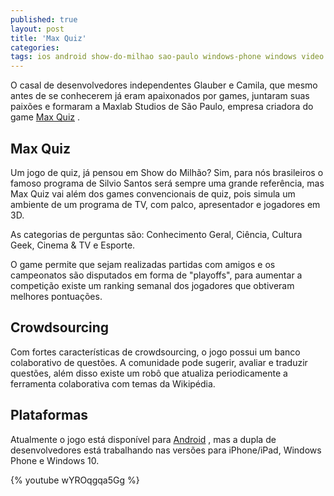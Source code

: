 ```yaml
---
published: true
layout: post
title: 'Max Quiz'
categories: 
tags: ios android show-do-milhao sao-paulo windows-phone windows video
---
```

O casal de desenvolvedores independentes Glauber e Camila, que mesmo antes de se conhecerem já eram apaixonados por games, juntaram suas paixões e formaram a Maxlab Studios de São Paulo, empresa criadora do game <a href="http://www.maxquiz.com/" target="_blank">Max Quiz</a>
.

## Max Quiz
Um jogo de quiz, já pensou em Show do Milhão? Sim, para nós brasileiros o famoso programa de Silvio Santos será sempre uma grande referência, mas Max Quiz vai além dos games convencionais de quiz, pois simula um ambiente de um programa de TV, com palco, apresentador e jogadores em 3D.




As categorias de perguntas são: Conhecimento Geral, Ciência, Cultura Geek, Cinema & TV e Esporte. 

O game permite que sejam realizadas partidas com amigos e os campeonatos são disputados em forma de "playoffs", para aumentar a competição existe um ranking semanal dos jogadores que obtiveram melhores pontuações.

## Crowdsourcing
Com fortes características de crowdsourcing, o jogo possui um banco colaborativo de questões. A comunidade pode sugerir, avaliar e traduzir questões, além disso existe um robô que atualiza periodicamente a ferramenta colaborativa com temas da Wikipédia.




## Plataformas
Atualmente o jogo está disponível para <a href="https://play.google.com/store/apps/details?id=com.orderbyfun.maxquiz" target="_blank">Android</a>
, mas a dupla de desenvolvedores está trabalhando nas versões para iPhone/iPad, Windows Phone e Windows 10.

{% youtube wYROqgqa5Gg %}
